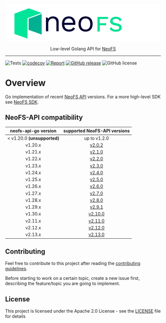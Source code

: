<p align="center">
<img src="./.github/logo.svg" width="500px" alt="NeoFS">
</p>
<p align="center">
  Low-level Golang API for <a href="https://fs.neo.org">NeoFS</a>
</p>

---
![Tests](https://github.com/nspcc-dev/neofs-api-go/workflows/neofs-api-go%20tests/badge.svg)
[![codecov](https://codecov.io/gh/nspcc-dev/neofs-api-go/branch/master/graph/badge.svg)](https://codecov.io/gh/nspcc-dev/neofs-api-go)
[![Report](https://goreportcard.com/badge/github.com/nspcc-dev/neofs-api-go)](https://goreportcard.com/report/github.com/nspcc-dev/neofs-api-go)
[![GitHub release](https://img.shields.io/github/release/nspcc-dev/neofs-api-go.svg)](https://github.com/nspcc-dev/neofs-api-go)
![GitHub license](https://img.shields.io/github/license/nspcc-dev/neofs-api-go.svg?style=popout)

# Overview

Go implementation of recent [NeoFS API](https://github.com/nspcc-dev/neofs-api)
versions. For a more high-level SDK see [NeoFS SDK](https://github.com/nspcc-dev/neofs-sdk-go).

## NeoFS-API compatibility

|neofs-api-go version|supported NeoFS-API versions|
|:------------------:|:--------------------------:|
|< v1.20.0 **(unsupported)**|up to v1.2.0|
|v1.20.x|[v2.0.2](https://github.com/nspcc-dev/neofs-api/releases/tag/v2.0.2)|
|v1.21.x|[v2.1.0](https://github.com/nspcc-dev/neofs-api/releases/tag/v2.1.0)|
|v1.22.x|[v2.2.0](https://github.com/nspcc-dev/neofs-api/releases/tag/v2.2.0)|
|v1.23.x|[v2.3.0](https://github.com/nspcc-dev/neofs-api/releases/tag/v2.3.0)|
|v1.24.x|[v2.4.0](https://github.com/nspcc-dev/neofs-api/releases/tag/v2.4.0)|
|v1.25.x|[v2.5.0](https://github.com/nspcc-dev/neofs-api/releases/tag/v2.5.0)|
|v1.26.x|[v2.6.0](https://github.com/nspcc-dev/neofs-api/releases/tag/v2.6.0)|
|v1.27.x|[v2.7.0](https://github.com/nspcc-dev/neofs-api/releases/tag/v2.7.0)|
|v1.28.x|[v2.8.0](https://github.com/nspcc-dev/neofs-api/releases/tag/v2.8.0)|
|v1.29.x|[v2.9.1](https://github.com/nspcc-dev/neofs-api/releases/tag/v2.9.1)|
|v1.30.x|[v2.10.0](https://github.com/nspcc-dev/neofs-api/releases/tag/v2.10.0)|
|v2.11.x|[v2.11.0](https://github.com/nspcc-dev/neofs-api/releases/tag/v2.11.0)|
|v2.12.x|[v2.12.0](https://github.com/nspcc-dev/neofs-api/releases/tag/v2.12.0)|
|v2.13.x|[v2.13.0](https://github.com/nspcc-dev/neofs-api/releases/tag/v2.13.0)|

## Contributing

Feel free to contribute to this project after reading the [contributing
guidelines](CONTRIBUTING.md).

Before starting to work on a certain topic, create a new issue first, describing
the feature/topic you are going to implement.

## License

This project is licensed under the Apache 2.0 License -
see the [LICENSE](LICENSE) file for details
